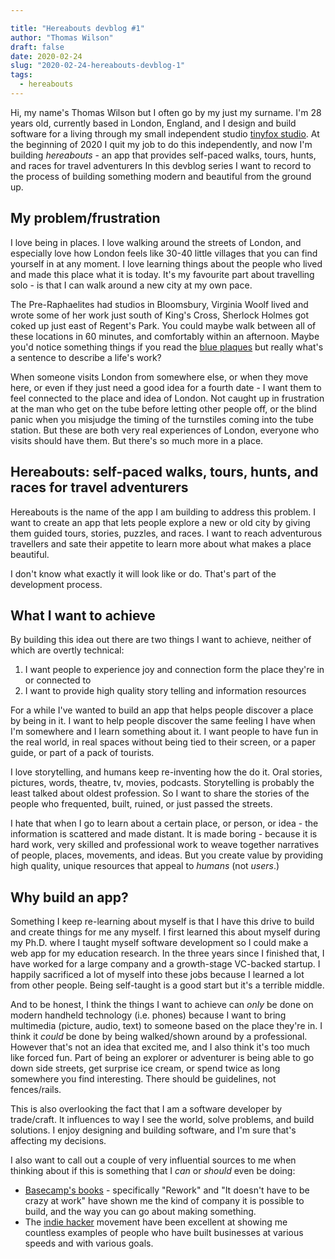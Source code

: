 ```yaml
---

title: "Hereabouts devblog #1"
author: "Thomas Wilson"
draft: false
date: 2020-02-24
slug: "2020-02-24-hereabouts-devblog-1"
tags:
  - hereabouts
---
```


Hi, my name's Thomas Wilson but I often go by my just my surname. I'm 28 years old, currently based in London, England, and I design and build software for a living through my small independent studio [tinyfox studio](https://www.tinyfox.studio). At the beginning of 2020 I quit my job to do this independently, and now I'm building _hereabouts_ - an app that provides self-paced walks, tours, hunts, and races for travel adventurers
In this devblog series I want to record to the process of building something modern and beautiful from the ground up.

## My problem/frustration

I love being in places. I love walking around the streets of London, and especially love how London feels like 30-40 little villages that you can find yourself in at any moment. I love learning things about the people who lived and made this place what it is today. It's my favourite part about travelling solo - is that I can walk around a new city at my own pace.

The Pre-Raphaelites had studios in Bloomsbury, Virginia Woolf lived and wrote some of her work just south of King's Cross, Sherlock Holmes got coked up just east of Regent's Park. You could maybe walk between all of these locations in 60 minutes, and comfortably within an afternoon. Maybe you'd notice something things if you read the [blue plaques](https://www.english-heritage.org.uk/visit/blue-plaques/) but really what's a sentence to describe a life's work?

When someone visits London from somewhere else, or when they move here, or even if they just need a good idea for a fourth date - I want them to feel connected to the place and idea of London. Not caught up in frustration at the man who get on the tube before letting other people off, or the blind panic when you misjudge the timing of the turnstiles coming into the tube station. But these are both very real experiences of London, everyone who visits should have them. But there's so much more in a place.

## Hereabouts: self-paced walks, tours, hunts, and races for travel adventurers

Hereabouts is the name of the app I am building to address this problem. I want to create an app that lets people explore a new or old city by giving them guided tours, stories, puzzles, and races.
I want to reach adventurous travellers and sate their appetite to learn more about what makes a place beautiful.

I don't know what exactly it will look like or do. That's part of the development process.

## What I want to achieve

By building this idea out there are two things I want to achieve, neither of which are overtly technical:

1. I want people to experience joy and connection form the place they're in or connected to
2. I want to provide high quality story telling and information resources

For a while I've wanted to build an app that helps people discover a place by being in it. I want to help people discover the same feeling I have when I'm somewhere and I learn something about it. I want people to have fun in the real world, in real spaces without being tied to their screen, or a paper guide, or part of a pack of tourists.

I love storytelling, and humans keep re-inventing how the do it. Oral stories, pictures, words, theatre, tv, movies, podcasts. Storytelling is probably the least talked about oldest profession. So I want to share the stories of the people who frequented, built, ruined, or just passed the streets.

I hate that when I go to learn about a certain place, or person, or idea - the information is scattered and made distant. It is made boring - because it is hard work, very skilled and professional work to weave together narratives of people, places, movements, and ideas. But you create value by providing high quality, unique resources that appeal to _humans_ (not _users_.)

## Why build an app?

Something I keep re-learning about myself is that I have this drive to build and create things for me any myself. I first learned this about myself during my Ph.D. where I taught myself software development so I could make a web app for my education research. In the three years since I finished that, I have worked for a large company and a growth-stage VC-backed startup. I happily sacrificed a lot of myself into these jobs because I learned a lot from other people. Being self-taught is a good start but it's a terrible middle.

And to be honest, I think the things I want to achieve can _only_ be done on modern handheld technology (i.e. phones) because I want to bring multimedia (picture, audio, text) to someone based on the place they're in. I think it _could_ be done by being walked/shown around by a professional. However that's not an idea that excited me, and I also think it's too much like forced fun. Part of being an explorer or adventurer is being able to go down side streets, get surprise ice cream, or spend twice as long somewhere you find interesting. There should be guidelines, not fences/rails.

This is also overlooking the fact that I am a software developer by trade/craft. It influences to way I see the world, solve problems, and build solutions. I enjoy designing and building software, and I'm sure that's affecting my decisions.

I also want to call out a couple of very influential sources to me when thinking about if this is something that I _can_ or _should_ even be doing:

- [Basecamp's books](https://basecamp.com/books) - specifically "Rework" and "It doesn't have to be crazy at work" have shown me the kind of company it is possible to build, and the way you can go about making something.
- The [indie hacker](https://www.indiehackers.com/start) movement have been excellent at showing me countless examples of people who have built businesses at various speeds and with various goals.
